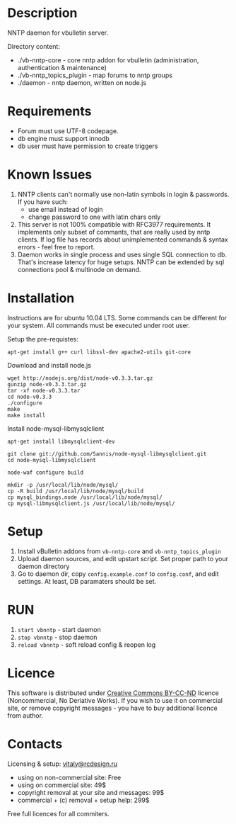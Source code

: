 Description
===========

NNTP daemon for vbulletin server.

Directory content:

  - ./vb-nntp-core - core nntp addon for vbulletin (administration, authentication & maintenance)
  - ./vb-nntp_topics_plugin - map forums to nntp groups
  - ./daemon - nntp daemon, written on node.js

Requirements
============

  - Forum must use UTF-8 codepage.
  - db engine must support innodb
  - db user must have permission to create triggers

Known Issues
============

 1. NNTP clients can't normally use non-latin symbols in login & passwords. If you have such:
    - use email instead of login
    - change password to one with latin chars only
 2. This server is not 100% compatible with RFC3977 requirements. It implements only subset of commants, that are really used by nntp clients. If log file has records about unimplemented commands & syntax errors - feel free to report.
 3. Daemon works in single process and uses single SQL connection to db. That's increase latency for huge setups. NNTP can be extended by sql connections pool & multinode on demand.

Installation
============

Instructions are for ubuntu 10.04 LTS. Some commands can be different for your system. All commands must be executed under root user.

Setup the pre-requistes:

    apt-get install g++ curl libssl-dev apache2-utils git-core

Download and install node.js
    
    wget http://nodejs.org/dist/node-v0.3.3.tar.gz
    gunzip node-v0.3.3.tar.gz
    tar -xf node-v0.3.3.tar
    cd node-v0.3.3
    ./configure
    make
    make install

Install node-mysql-libmysqlclient

    apt-get install libmysqlclient-dev

    git clone git://github.com/Sannis/node-mysql-libmysqlclient.git
    cd node-mysql-libmysqlclient

    node-waf configure build

    mkdir -p /usr/local/lib/node/mysql/
    cp -R build /usr/local/lib/node/mysql/build
    cp mysql_bindings.node /usr/local/lib/node/mysql/
    cp mysql-libmysqlclient.js /usr/local/lib/node/mysql/


Setup
=====

 1. Install vBulletin addons from `vb-nntp-core` and `vb-nntp_topics_plugin`
 2. Upload daemon sources, and edit upstart script. Set proper path to your daemon directory
 3. Go to daemon dir, copy `config.example.conf` to `config.conf`, and edit settings. At least, DB paramaters should be set.

RUN
===

 1. `start vbnntp` - start daemon
 2. `stop vbnntp` - stop daemon
 3. `reload vbnntp` - soft reload config & reopen log

Licence
=======

This software is distributed under [Creative Commons BY-CC-ND][1] licence (Noncommercial, No Deriative Works). If you wish to use it on commercial site, or remove copyright messages - you have to buy additional licence from author.

Contacts
========

Licensing & setup: [vitaly@rcdesign.ru][2]

  - using on non-commercial site: Free
  - using on commercial site: 49$
  - copyright removal at your site and messages: 99$
  - commercial + (c) removal + setup help: 299$

Free full licences for all commiters.

  [1]: http://creativecommons.org/licenses/by-nc-nd/3.0/
  [2]: vitaly@rcdesign.ru
